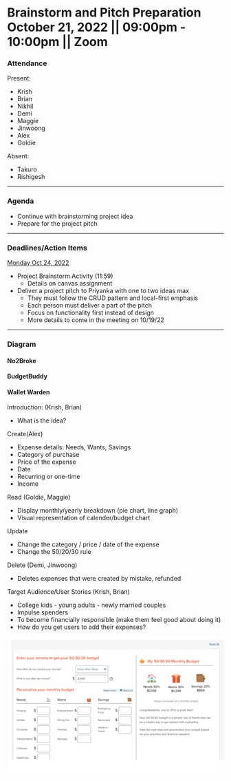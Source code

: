 <h1>Brainstorm and Pitch Preparation
<br /> October 21, 2022 || 09:00pm - 10:00pm || Zoom
</h1>

### Attendance 
Present:
- Krish
- Brian
- Nikhil
- Demi
- Maggie 
- Jinwoong
- Alex
- Goldie


Absent: 
- Takuro
- Rishigesh

---
### Agenda 
- Continue with brainstorming project idea
- Prepare for the project pitch

---
### Deadlines/Action Items

<ins>Monday Oct 24, 2022</ins>
- Project Brainstorm Activity (11:59)
  - Details on canvas assignment
- Deliver a project pitch to Priyanka with one to two ideas max
  - They must follow the CRUD pattern and local-first emphasis
  - Each person must deliver a part of the pitch
  - Focus on functionality first instead of design
  - More details to come in the meeting on 10/19/22

---
### Diagram
<h4>No2Broke</h4>
<h4>BudgetBuddy</h4>
<h4>Wallet Warden</h4>

Introduction: (Krish, Brian)
- What is the idea?

Create(Alex)
- Expense details: Needs, Wants, Savings
- Category of purchase
- Price of the expense
- Date
- Recurring or one-time
- Income 

Read (Goldie, Maggie)
- Display monthly/yearly breakdown (pie chart, line graph)
- Visual representation of calender/budget chart 

Update
- Change the category / price / date of the expense
- Change the 50/20/30 rule 

Delete  (Demi, Jinwoong)
- Deletes expenses that were created by mistake, refunded



Target Audience/User Stories (Krish, Brian)
- College kids - young adults - newly married couples
- Impulse spenders
- To become financially responsible (make them feel good  about doing it) 
- How do you get users to add their expenses?

![Budget Diagram](/admin/meetings/diagram-sc/101222-budget.PNG)
